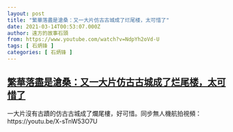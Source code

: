 ```yaml
---
layout: post
title: "繁華落盡是滄桑：又一大片仿古古城成了烂尾楼，太可惜了"
date: 2021-03-14T00:53:07.000Z
author: 遠方的故事石頭
from: https://www.youtube.com/watch?v=NdpYh2oVd-U
tags: [ 石炳锋 ]
categories: [ 石炳锋 ]
---
```

<!--1615683187000-->
[繁華落盡是滄桑：又一大片仿古古城成了烂尾楼，太可惜了](https://www.youtube.com/watch?v=NdpYh2oVd-U)
------

<div>
一大片沒有古蹟的仿古古城成了爛尾樓，好可惜。同步無人機航拍視頻：https://youtu.be/X-sTnW53O7U
</div>
